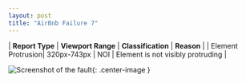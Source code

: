 ```yaml
---
layout: post
title: "AirBnb Failure 7"
---
```

| **Report Type** | **Viewport Range** | **Classification** | **Reason** |
| Element Protrusion| 320px-743px | NOI | Element is not visibly protruding | 

![Screenshot of the fault](../../../assets/images/AirBnb/fault7/overflow-Width531.png){: .center-image }